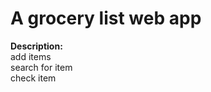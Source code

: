 # A grocery list web app

**Description:**\
add items\
search for item\
check item





<!---
useEffect Hook : tested inside app.js
  useEffect(()=>{
    /*...implementation of actions..*/
  }, /*dependecy*/)
useEffect looks at the dependecy,if the dependency changes, then it will run the annonnymous function again (its implementation of actions)

  // use efect is asynchronous, it runs the code inside after everything else has rendered)
-->
